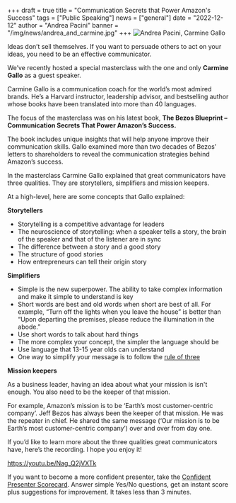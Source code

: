 +++
draft = true
title = "Communication Secrets that Power Amazon's Success"
tags = ["Public Speaking"]
news = ["general"]
date = "2022-12-12"
author = "Andrea Pacini"
banner = "/img/news/andrea_and_carmine.jpg"
+++
![Andrea Pacini, Carmine Gallo](/img/news/andrea_and_carmine.jpg)

Ideas don’t sell themselves. If you want to persuade others to act on your ideas, you need to be an effective communicator. 



We’ve recently hosted a special masterclass with the one and only **Carmine Gallo** as a guest speaker. 



Carmine Gallo is a communication coach for the world’s most admired brands. He’s a Harvard instructor, leadership advisor, and bestselling author whose books have been translated into more than 40 languages. 



The focus of the masterclass was on his latest book, **The Bezos Blueprint – Communication Secrets That Power Amazon’s Success.**



​​The book includes unique insights that will help anyone improve their communication skills. Gallo examined more than two decades of Bezos’ letters to shareholders to reveal the communication strategies behind Amazon’s success.



In the masterclass Carmine Gallo explained that great communicators have three qualities. They are storytellers, simplifiers and mission keepers. 



At a high-level, here are some concepts that Gallo explained: 



**Storytellers**

* Storytelling is a competitive advantage for leaders
* The neuroscience of storytelling: when a speaker tells a story, the brain of the speaker and that of the listener are in sync
* The difference between a story and a good story 
* The structure of good stories
* How entrepreneurs can tell their origin story



**Simplifiers** 

* Simple is the new superpower. The ability to take complex information and make it simple to understand is key
* Short words are best and old words when short are best of all. For example, “Turn off the lights when you leave the house” is better than “Upon departing the premises, please reduce the illumination in the abode.” 
* Use short words to talk about hard things
* The more complex your concept, the simpler the language should be
* Use language that 13-15 year olds can understand
* One way to simplify your message is to follow the [rule of three](https://www.ideasonstage.com/news/2022/08/09/2022-08-09-how-to-present-a-clear-message-to-any-audience-the-rule-of-three/)



**Mission keepers** 

As a business leader, having an idea about what your mission is isn't enough. You also need to be the keeper of that mission.



For example, Amazon’s mission is to be ‘Earth’s most customer-centric company’. Jeff Bezos has always been the keeper of that mission. He was the repeater in chief. He shared the same message (‘Our mission is to be Earth’s most customer-centric company’) over and over from day one. 



If you’d like to learn more about the three qualities great communicators have, here’s the recording. I hope you enjoy it! 



<https://youtu.be/Nag_Q2jVXTk>

If you want to become a more confident presenter, take the [Confident Presenter Scorecard](https://presentationscorecard.scoreapp.com/). Answer simple Yes/No questions, get an instant score plus suggestions for improvement. It takes less than 3 minutes.